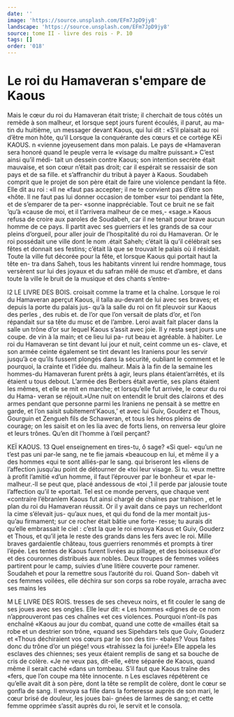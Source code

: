 ```yaml
---
date: ''
image: 'https://source.unsplash.com/EFm7JpD9jy8'
landscape: 'https://source.unsplash.com/EFm7JpD9jy8'
source: tome II - livre des rois - P. 10
tags: []
order: '018'
---
```


# Le roi du Hamaveran s'empare de Kaous

Mais le cœur du roi du Hamaveran était triste; il cherchait de tous côtés un remède à son malheur,
et lorsque sept jours furent écoulés, il parut, au ma-
tin du huitième, un messager devant Kaous, qui lui dit : «S’il plaisait au roi d’être mon hôte, qu’il
Lorsque la conquérante des cœurs et ce cortége
KEi KAOUS. n «vienne joyeusement dans mon palais. Le pays de
«Hamaveran sera honoré quand le peuple verra le «visage du maître puissant.» C’est ainsi qu’il médi-
tait un dessein contre Kaous; son intention secrète était mauvaise, et son cœur n’était pas droit; car il
espérait se ressaisir de son pays et de sa fille. et s’affranchir du tribut à payer à Kaous. Soudabeh comprit que le projet de son père était de faire une violence pendant la fête. Elle dit au roi : «Il ne «faut pas accepter; il ne te convient pas d’être son «hôte. Il ne faut pas lui donner occasion de tomber «sur toi pendant la fête, et de s’emparer de ta per- «sonne inappréciable. Tout ce bruit ne se fait ’qu’à
«cause de moi, et il t’arrivera malheur de ce mes,- «sage.»
Kaous refusa de croire aux paroles de Soudabeh, car il ne tenait pour brave aucun homme de ce pays. Il partit avec ses guerriers et les grands de sa cour pleins d’orgueil, pour aller jouir de l’hospitalité du
roi du Hamaveran. Or le roi possédait une ville dont
le nom .était Saheh; c’était là qu’il célébrait ses fêtes
et donnait ses festins; c’était là que se trouvait le
palais où il résidait. Toute la ville fut décorée pour
la fête, et lorsque Kaous qui portait haut la tête en- tra dans Saheh, tous les habitants vinrent lui rendre hommage, tous versèrent sur lui des joyaux et du safran mêlé de musc et d’ambre, et dans toute la
ville le bruit de la musique et des chants s’entre-

l2 LE LIVRE DES BOIS.
croisait comme la trame et la chaîne. Lorsque le roi du Hamaveran aperçut Kaous, il talla au-devant de lui avec ses braves; et depuis la porte du palais jus- qu’à la salle du roi on fit pleuvoir sur Kaous des perles , des rubis et. de l’or que l’on versait de plats
d’or, et l’on répandait sur sa tête du musc et de
l’ambre. Leroi avait fait placer dans la salle un trône
d’or sur lequel Kaous s’assit avec joie. Il y resta sept
jours une coupe. de vin à la main; et ce lieu lui pa-
rut beau et agréable. à habiter. Le roi du Hamaveran
se tint devant lui jour et nuit, ceint comme un es- clave, et son armée ceinte également se tint devant
les Iraniens pour les servir jusqu’à ce qu’ils fussent
plongés dans la sécurité, oubliant le comment et le pourquoi, la crainte et l’idée du. malheur. Mais à la
fin de la semaine les hommes-du Hamaveran furent prêts à agir, leurs plans étaient’arrêtés, et ils étaient
u tous debout. L’armée des Berbers était avertie, ses
plans étaient les mêmes, et elle se mit en marche;
et lorsqu’elle fut arrivée, le cœur du roi du Hama-
veran se réjouit.»Une nuit on entendit le bruit des clairons et des armes pendant que personne parmi les Iraniens ne pensait à se mettre en garde, et l’on
saisit subitement’Kaous,’ et avec lui Guiv, Gouderz et Thous, Gourguin et Zengueh fils de Schaweran, et tous les héros pleins de courage; on les saisit et on les lia avec de forts liens, on renversa leur gloire et leurs trônes. Qu’en dit l’homme à l’œil perçant?

KEÏ KAOUS. 13 Quel enseignement en tires-tu, ô sage? «Si quel-
«qu’un ne t’est pas uni par-le sang, ne te fie jamais
«beaucoup en lui, et même il y a des hommes «qui te sont alliés-par le sang. qui briseront les «liens de l’affection jusqu’au point de détourner de
«toi leur visage. Si tu. veux mettre à profit l’amitié «d’un homme, il faut l’éprouver par le bonheur et
«par le-malheur.-ll se peut que, placé andessous de «toi ,1 il perde par jalousie toute l’affection qu’il te
«portait. Tel est ce monde pervers, que chaque vent «contraire l’ébranlem
Kaous fut ainsi chargé de chaînes par trahison ,
et le plan du roi du Hamaveran réussit. Or il y avait dans ce pays un recherldont la cime s’élevait jus- qu’aux nues, et qui du fond de la mer montait jus- qu’au firmament; sur ce rocher était bâtie une forte-
resse; tu aurais dit qu’elle embrassait le ciel : c’est
la que le roi envoya Kaous et Guiv, Gouderz et Thous, et qu’il jeta le reste des grands dans les fers avec le roi. Mille braves gardaientle château, tous guerriers renommés et prompts à tirer l’épée. Les tentes de
Kaous furent livrées au pillage, et des boisseaux d’or
et des couronnes distribués aux nobles. Deux troupes de femmes voilées partirent pour le camp, suivies d’une litière couverte pour ramener. Soudaheh et
pour la remettre sous l’autorité du roi. Quand Son-
dabeh vit ces femmes voilées, elle déchira sur son corps sa robe royale, arracha avec ses mains les

M LE LIVRE DES ROIS.
tresses de ses cheveux noirs, et fit couler le sang de ses joues avec ses ongles. Elle leur dit: « Les hommes «dignes de ce nom n’approuveront pas ces chaînes
«et ces violences. Pourquoi n’ont-ils pas enchaîné
«Kaous au jour du combat, quand une cotte de «mailles était sa robe et un destrier son trône, «quand ses Sipehdars tels que Guiv, Gouderz et «Thous déchiraient vos cœurs par le son des tim- «bales? Vous faites donc du trône d’or un piége! vous «trahissez la foi jurée!» Elle appela les esclaves des
chiennes; ses yeux étaient remplis de sang et sa bouche de cris de colère. «Je ne veux pas, dit-elle, «être séparée de Kaous, quand même il serait caché
«dans un tombeau. S’il faut que Kaous traîne des «fers, que l’on coupe ma tête innocente. n Les esclaves répétèrent ce qu’elle avait dit à son père, dont la
tête se remplit de colère, dont le cœur se gonfla de sang. Il envoya sa fille dans la forteresse auprès de son mari, le cœur brisé de douleur, les joues bai- gnées de larmes de sang; et cette femme opprimée s’assit auprès du roi, le servit et le consola.

